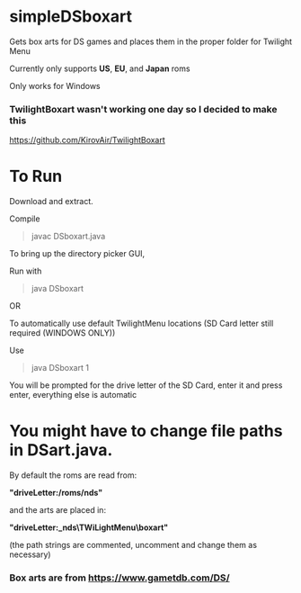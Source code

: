 # simpleDSboxart
Gets box arts for DS games and places them in the proper folder for Twilight Menu

Currently only supports **US**, **EU**, and **Japan** roms

Only works for Windows 

### TwilightBoxart wasn't working one day so I decided to make this
https://github.com/KirovAir/TwilightBoxart

# To Run

Download and extract.

Compile 
> javac DSboxart.java

To bring up the directory picker GUI,

Run with 

> java DSboxart

OR

To automatically use default TwilightMenu locations (SD Card letter still required (WINDOWS ONLY))

Use

> java DSboxart 1


You will be prompted for the drive letter of the SD Card, enter it and press enter, everything else is automatic




# You might have to change file paths in DSart.java.

By default the roms are read from:   

**"driveLetter:/roms/nds"**

and the arts are placed in:          

**"driveLetter:\_nds\TWiLightMenu\boxart"**

(the path strings are commented, uncomment and change them as necessary)


### Box arts are from https://www.gametdb.com/DS/
